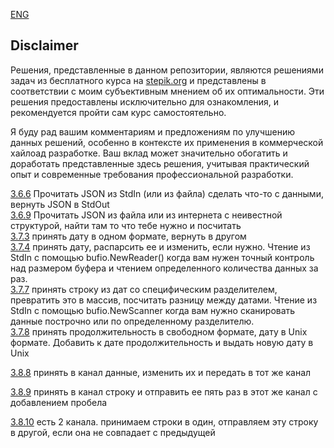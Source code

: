 [ENG](https://github.com/larikhide/stepik-go/blob/style/README-ENG.md)

## Disclaimer
Решения, представленные в данном репозитории, являются решениями задач из бесплатного курса на [stepik.org](https://stepik.org/course/54403/syllabus) и представлены в соответствии с моим субъективным мнением об их оптимальности. Эти решения предоставлены исключительно для ознакомления, и рекомендуется пройти сам курс самостоятельно.

Я буду рад вашим комментариям и предложениям по улучшению данных решений, особенно в контексте их применения в коммерческой хайлоад разработке. Ваш вклад может значительно обогатить и доработать представленные здесь решения, учитывая практический опыт и современные требования профессиональной разработки.

  
[3.6.6](https://github.com/larikhide/stepik-go/blob/main/3-6-json/3-6-6-json.go) Прочитать JSON из StdIn (или из файла) сделать что-то с данными, вернуть JSON в StdOut  
[3.6.9](https://github.com/larikhide/stepik-go/blob/main/3-6-json/3-6-9-json/3-6-9-json.go) Прочитать JSON из файла или из интернета с неивестной структурой, найти там то что тебе нужно и посчитать  
[3.7.3](https://github.com/larikhide/stepik-go/blob/main/3-7-time/3-7-3-time.go) принять дату в одном формате, вернуть в другом  
[3.7.4](https://github.com/larikhide/stepik-go/blob/main/3-7-time/3-7-4-time.go) принять дату, распарсить ее и изменить, если нужно. Чтение из StdIn с помощью bufio.NewReader() когда вам нужен точный контроль над размером буфера и чтением определенного количества данных за раз.   
[3.7.7](https://github.com/larikhide/stepik-go/blob/main/3-7-time/3-7-7-time.go) принять строку из дат со специфическим разделителем, превратить это в массив, посчитать разницу между датами. Чтение из StdIn с помощью bufio.NewScanner когда вам нужно сканировать данные построчно или по определенному разделителю.  
[3.7.8](https://github.com/larikhide/stepik-go/blob/main/3-7-time/3-7-8-time.go) принять продолжительность в свободном формате, дату в Unix формате. Добавить к дате продолжительность и выдать новую дату в Unix  

[3.8.8](https://github.com/larikhide/stepik-go/blob/main/3-8-parallelism/3-8-8-parallelism.go) принять в канал данные, изменить их и передать в тот же канал

[3.8.9](https://github.com/larikhide/stepik-go/blob/main/3-8-parallelism/3-8-9-parallelism.go) принять в канал строку и отправить ее пять раз в этот же канал с добавлением пробела  

[3.8.10]() есть 2 канала. принимаем строки в один, отправляем эту строку в другой, если она не совпадает с предыдущей  